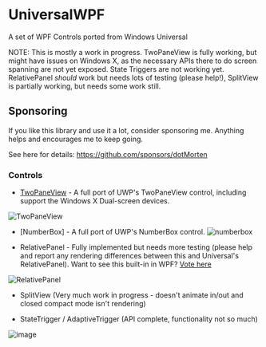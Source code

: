 # UniversalWPF
A set of WPF Controls ported from Windows Universal

NOTE: This is mostly a work in progress. TwoPaneView is fully working, but might have issues on Windows X, as the necessary APIs there to do screen spanning are not yet exposed.
State Triggers are not working yet. RelativePanel _should_ work but needs lots of testing (please help!), SplitView is partially working, but needs some work still.

## Sponsoring

If you like this library and use it a lot, consider sponsoring me. Anything helps and encourages me to keep going.

See here for details: https://github.com/sponsors/dotMorten

### Controls
 - [TwoPaneView](https://www.nuget.org/packages/UniversalWPF.TwoPaneView) - A full port of UWP's TwoPaneView control, including support the Windows X Dual-screen devices.
 
![TwoPaneView](https://user-images.githubusercontent.com/1378165/74808461-c238c700-529f-11ea-93c5-33ca1063f8fd.gif)

 - [NumberBox] - A full port of UWP's NumberBox control.
![numberbox](https://user-images.githubusercontent.com/1378165/75103965-70ea4980-55b7-11ea-843d-57dcc021053f.gif)


 - RelativePanel - Fully implemented but needs more testing (please help and report any rendering differences between this and Universal's RelativePanel). Want to see this built-in in WPF? [Vote here](http://visualstudio.uservoice.com/forums/121579-visual-studio/suggestions/7164912-bring-relativepanel-to-wpf-vnext)
 
 ![RelativePanel](https://cloud.githubusercontent.com/assets/1378165/10120048/b76250f0-645e-11e5-9b4d-2a0d7026a467.gif)

 - SplitView (Very much work in progress - doesn't animate in/out and closed compact mode isn't rendering)

 - StateTrigger / AdaptiveTrigger (API complete, functionality not so much)
 
 ![image](https://cloud.githubusercontent.com/assets/1378165/10121609/94743df6-64a9-11e5-9908-29c0aeaf3c7f.png)

 
